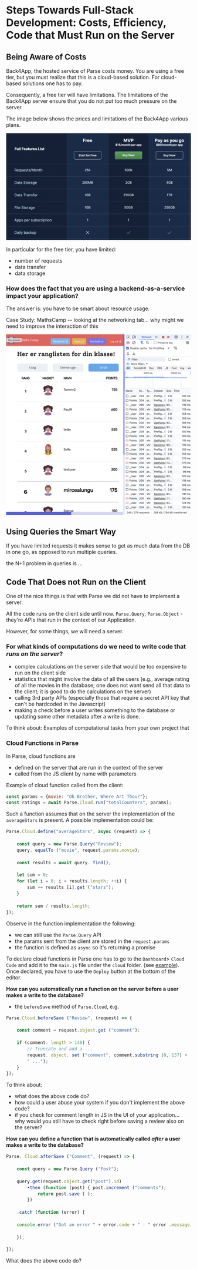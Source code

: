 
# Steps Towards Full-Stack Development: Costs, Efficiency, Code that Must Run on the Server


## Being Aware of Costs

Back4App, the hosted service of Parse costs money. You are using a free tier, but you must realize that this is a cloud-based solution. For cloud-based solutions one has to pay. 

Consequently, a free tier will have limitations. The limitations of the Back4App server ensure that you do not put too much pressure on the server. 

The image below shows the prices and limitations of the Back4App various plans. 

![](images/parse-server-plans.png)

In particular for the free tier, you have limited:
- number of requests
- data transfer
- data storage

### How does the fact that you are using a backend-as-a-service impact your application? 

The answer is: you have to be smart about resource usage. 

Case Study: MathsCamp -- looking at the networking tab... why might we need to improve the interaction of this 

![](images/maths-camp-lots-of-requests.png)

## Using Queries the Smart Way

If you have limited requests it makes sense to get as much data from the DB in one go, as opposed to run multiple queries. 

the N+1 problem in queries is ...



## Code That Does not Run on the Client

One of the nice things is that with Parse we did not have to implement a server. 

All the code runs on the client side until now. `Parse.Query`, `Parse.Object` - they're APIs that run in the context of our Application. 

However, for some things, we will need a server.

### For what kinds of computations do we need to write code that *runs on the server*?
- complex calculations on the server side that would be too expensive to run on the client side
- statistics that might involve the data of all the users (e.g., average rating of all the movies in the database; one does not want send all that data to the client; it is good to do the calculations on the server)
- calling 3rd party APIs (especially those that require a secret API key that can't be hardcoded in the Javascript)
- making a check before a user writes something to the database or updating some other metadata after a write is done.

To think about: Examples of computational tasks from your own project that 

### Cloud Functions in Parse

In Parse, cloud functions are
- defined on the server that are run in the context of the server
- called from the JS client by name with parameters

Example of cloud function called from the client: 
```js
const params = {movie: "Oh Brother, Where Art Thou?"};
const ratings = await Parse.Cloud.run("totalCounters", params);
```

Such a function assumes that on the server the implementation of the `averageStars` is present. A possible implementation could be: 

```js
Parse.Cloud.define("averageStars", async (request) => {

	const query = new Parse.Query("Review");	
	query. equalTo ("movie", request.params.movie);
	
	const results = await query. find();

	let sum = 0;
	for (let i = 0; i < results.length; ++i) {
		sum += results [i].get ("stars");
	} 

	return sum / results.length;
});
```

Observe in the function implementation the following:
- we can still use the `Parse.Query` API
- the params sent from the client are stored in the `request.params`
- the function is defined as `async` so it's returning a promise

To declare cloud functions in Parse one has to go to the `Dashboard`> `Cloud Code` and add it to the `main.js` file under the `cloud` folder. (see [example](https://www.back4app.com/docs/get-started/cloud-functions)). Once declared, you have to use the `Deploy` button at the bottom of the editor. 


**How can you automatically run a function on the server before a user makes a write to the database?**
- the `beforeSave` method of `Parse.Cloud`, e.g.

```js
Parse.Cloud.beforeSave ("Review", (request) => {

	const comment = request.object.get ("comment");
	
	if (comment. length > 140) {
		// Truncate and add a ...
		request. object. set ("comment", comment.substring (0, 137) +
		" ...");
	}
});
```

To think about:
- what does the above code do? 
- how could a user abuse your system if you don't implement the above code?
- if you check for comment length in JS in the UI of your application... why would you still have to check right before saving a review also on the server?


**How can you define a function that is automatically called *after* a user makes a write to the database?**

```js
Parse. Cloud.afterSave ("Comment", (request) => {

	const query = new Parse.Query ("Post");
	
	query.get(request.object.get("post").id)
		•then (function (post) { post.increment ("comments");
			return post.save ( );
		})
	
	.catch (function (error) {
	
	console.error ("Got an error " + error.code + " : " error .message);
	
	});

});
```
What does the above code do? 

